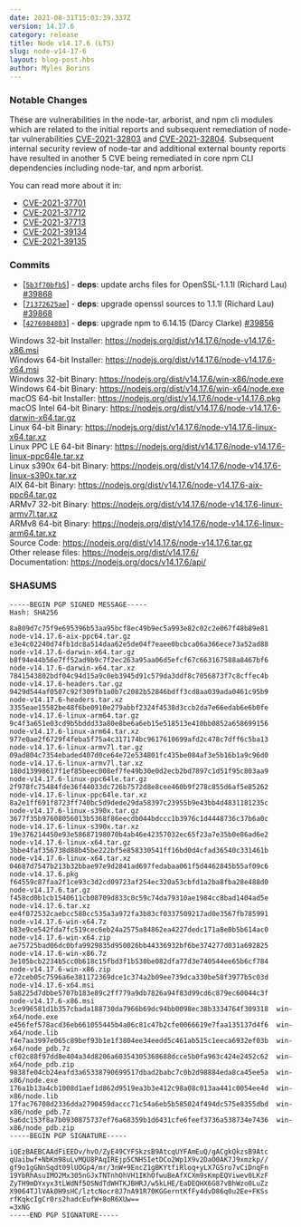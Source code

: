 ```yaml
---
date: 2021-08-31T15:03:39.337Z
version: 14.17.6
category: release
title: Node v14.17.6 (LTS)
slug: node-v14-17-6
layout: blog-post.hbs
author: Myles Borins
---
```


### Notable Changes

These are vulnerabilities in the node-tar, arborist, and npm cli modules which
are related to the initial reports and subsequent remediation of node-tar
vulnerabilities [CVE-2021-32803](https://github.com/advisories/GHSA-r628-mhmh-qjhw)
and [CVE-2021-32804](https://github.com/advisories/GHSA-3jfq-g458-7qm9).
Subsequent internal security review of node-tar and additional external bounty
reports have resulted in another 5 CVE being remediated in core npm CLI
dependencies including node-tar, and npm arborist.

You can read more about it in:

* [CVE-2021-37701](https://github.com/npm/node-tar/security/advisories/GHSA-9r2w-394v-53qc)
* [CVE-2021-37712](https://github.com/npm/node-tar/security/advisories/GHSA-qq89-hq3f-393p)
* [CVE-2021-37713](https://github.com/npm/node-tar/security/advisories/GHSA-5955-9wpr-37jh)
* [CVE-2021-39134](https://github.com/npm/arborist/security/advisories/GHSA-2h3h-q99f-3fhc)
* [CVE-2021-39135](https://github.com/npm/arborist/security/advisories/GHSA-gmw6-94gg-2rc2)

### Commits

* [[`5b3f70bfb5`](https://github.com/nodejs/node/commit/5b3f70bfb5)] - **deps**: update archs files for OpenSSL-1.1.1l (Richard Lau) [#39868](https://github.com/nodejs/node/pull/39868)
* [[`71372625ae`](https://github.com/nodejs/node/commit/71372625ae)] - **deps**: upgrade openssl sources to 1.1.1l (Richard Lau) [#39868](https://github.com/nodejs/node/pull/39868)
* [[`4276984803`](https://github.com/nodejs/node/commit/4276984803)] - **deps**: upgrade npm to 6.14.15 (Darcy Clarke) [#39856](https://github.com/nodejs/node/pull/39856)

Windows 32-bit Installer: https://nodejs.org/dist/v14.17.6/node-v14.17.6-x86.msi \
Windows 64-bit Installer: https://nodejs.org/dist/v14.17.6/node-v14.17.6-x64.msi \
Windows 32-bit Binary: https://nodejs.org/dist/v14.17.6/win-x86/node.exe \
Windows 64-bit Binary: https://nodejs.org/dist/v14.17.6/win-x64/node.exe \
macOS 64-bit Installer: https://nodejs.org/dist/v14.17.6/node-v14.17.6.pkg \
macOS Intel 64-bit Binary: https://nodejs.org/dist/v14.17.6/node-v14.17.6-darwin-x64.tar.gz \
Linux 64-bit Binary: https://nodejs.org/dist/v14.17.6/node-v14.17.6-linux-x64.tar.xz \
Linux PPC LE 64-bit Binary: https://nodejs.org/dist/v14.17.6/node-v14.17.6-linux-ppc64le.tar.xz \
Linux s390x 64-bit Binary: https://nodejs.org/dist/v14.17.6/node-v14.17.6-linux-s390x.tar.xz \
AIX 64-bit Binary: https://nodejs.org/dist/v14.17.6/node-v14.17.6-aix-ppc64.tar.gz \
ARMv7 32-bit Binary: https://nodejs.org/dist/v14.17.6/node-v14.17.6-linux-armv7l.tar.xz \
ARMv8 64-bit Binary: https://nodejs.org/dist/v14.17.6/node-v14.17.6-linux-arm64.tar.xz \
Source Code: https://nodejs.org/dist/v14.17.6/node-v14.17.6.tar.gz \
Other release files: https://nodejs.org/dist/v14.17.6/ \
Documentation: https://nodejs.org/docs/v14.17.6/api/

### SHASUMS

```
-----BEGIN PGP SIGNED MESSAGE-----
Hash: SHA256

8a809d7c75f9e695396b53aa95bcf8ec49b9ec5a993e82c02c2e067f48b89e81  node-v14.17.6-aix-ppc64.tar.gz
e3e4c02240d74fb1dc8a514daa62e5de04f7eaee0bcbca06a366ece73a52ad88  node-v14.17.6-darwin-x64.tar.gz
b8f94e44b56e7ff52ad9b9c7f2ec263a95aa06d5efcf67c663167588a8467bf6  node-v14.17.6-darwin-x64.tar.xz
7841543802bdf04c94d15a9c0eb3945d91c579da3ddf8c7056873f7c8cffec4b  node-v14.17.6-headers.tar.gz
9429d544af0507c92f309fb1a0b7c2082b52846bdff3cd8aa039ada0461c95b9  node-v14.17.6-headers.tar.xz
3355eae15582be48f6be0910e279abbf2324f4538d3ccb2da7e66edab6e6b0fe  node-v14.17.6-linux-arm64.tar.gz
9c4f3a651e03cd9b5bddd33a80e8be6a6eb15e518513e410bb0852a658699156  node-v14.17.6-linux-arm64.tar.xz
977e0ae2f6729f4feba5f75a4c317174bc9617610699afd2c478c7dff6c5ba13  node-v14.17.6-linux-armv7l.tar.gz
09ad804c7354ebaded407d0ce64e72e534801fc435be084af3e5b16b1a9c96d0  node-v14.17.6-linux-armv7l.tar.xz
180d13998617f1ef85beec008ef7fe49b30e0d2ecb2bd7897c1d51f95c803aa9  node-v14.17.6-linux-ppc64le.tar.gz
2f978fc75484fde36f44033dc726b7572d8e8cee460b9f278c855d6af5e85262  node-v14.17.6-linux-ppc64le.tar.xz
8a2e1ff691f8723ff740bc5d9dede29da58397c23955b9e43bb4d4831181235c  node-v14.17.6-linux-s390x.tar.gz
3677f35b97608056013b5368f86eecdb044bdccc1b3976c1d4448736c37b6a0c  node-v14.17.6-linux-s390x.tar.xz
19e376214450e93e58687198070b4ab46e42357032ec65f23a7e35b0e86ad6e2  node-v14.17.6-linux-x64.tar.gz
3bbe4faf356738d88b45be222bf5e858330541ff16bd0d4cfad36540c331461b  node-v14.17.6-linux-x64.tar.xz
04687d7547b213b32bbae97e9d2841ad697fedabaa061f5d4462845b55af09c6  node-v14.17.6.pkg
f64559c87faa2f1ce93c3d2cd09723af254ec320a53cbfd1a2ba8fba28e488d0  node-v14.17.6.tar.gz
f458cd0b1cb1540611cb08709d833c0c59c74da79310ae1984cc8bad1404ad5e  node-v14.17.6.tar.xz
ee4f072532caebcc588cc535a3a972fa3b83cf0337509217ad0e3567fb785991  node-v14.17.6-win-x64.7z
b83e9ce542fda7fc519cec6eb24a2575a84862ea4227dedc171a8e0b5b614ac0  node-v14.17.6-win-x64.zip
ae75725bad06dc0bfa9929835d950026bb44336932bf6be374277d031a692825  node-v14.17.6-win-x86.7z
3e105bcb2234b5cc0b618c15fbd3f1b530be082dfa77d3e740544ee65b6cf784  node-v14.17.6-win-x86.zip
e72ceb05c7596a6e381172369dce1c374a2b09ee739dca330be58f3977b5c03d  node-v14.17.6-x64.msi
5a8225d7dbbe5707b183e89c2ff779a9db7826a94f83d99cd6c879ec60044c3f  node-v14.17.6-x86.msi
3ce996581d1b357cbada188730da7966b69dc94bb0098ec38b3334764f309318  win-x64/node.exe
e456fef578acd36eb661055445b4a06c81c47b2cfe0066619e7faa135137d4f6  win-x64/node.lib
f4e7aa3997e065c89bef93b1e1f3804ee34eedd5c461ab515c1eeca6932ef03b  win-x64/node_pdb.7z
cf02c88f97dd8e404a34d8206a60354305368688dcce5b0fa963c424e2452c62  win-x64/node_pdb.zip
9838fe04cb24eafd3a65338790699517dbad2babc7c0b2d98884eda8ca45ee5a  win-x86/node.exe
176a1b13a4cb1008d1aef1d862d9519ea3b3e412c98a08c013aa441c0054ee4d  win-x86/node.lib
17fac76708d2336dda2790459daccc71c54a6eb5b585024f494dc575e8355dbd  win-x86/node_pdb.7z
5a6dc153f8a7b0930875737ef76a68359b1d6431cfe6feef3736a538734e7436  win-x86/node_pdb.zip
-----BEGIN PGP SIGNATURE-----

iQEzBAEBCAAdFiEEDv/hvO/ZyE49CYFSkzsB9AtcqUYFAmEuQ/gACgkQkzsB9Atc
qUaibwf+NbKm98uLvMQU8PAqIREjp5CNHSIetDCo2Wp1X9v2DaO0AK7J9xmzkp//
gf9o1gGNnSqdt09lUOGp4/mr/3nW+9EncZ1gBKYtfiRloq+yLX7GSro7vCiDnqFn
19YbRhAsuIMO2Mx305nGJxTNTnhOhVH1IKhOfwuBeAfXCXm9sKmpEQViwev0LKzF
ZyTH9mDYxyx3tLWdNf5OSNdTdWHTKJBHRJ/w5kLHE/EaDEQHX6G87vBhWzo0LuZz
X9064TJlVAk0H9sHC/lztcNocr8J7nA91R70KGGerntKfFy4dvD86q0u2Ee+FKSs
rfKqkcIgCr0rs2hadcEufW+8oR6XUw==
=3xNG
-----END PGP SIGNATURE-----

```

